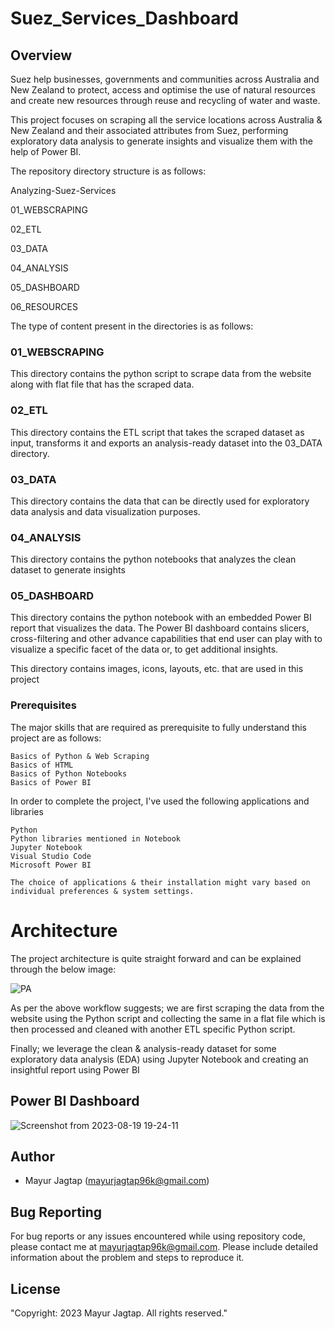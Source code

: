 # Suez_Services_Dashboard

## Overview

Suez help businesses, governments and communities across Australia and New Zealand to protect, access and optimise the use of natural resources and create new resources through reuse and recycling of water and waste.

This project focuses on scraping all the service locations across Australia & New Zealand and their associated attributes from Suez, performing exploratory data analysis to generate insights and visualize them with the help of Power BI.

The repository directory structure is as follows:

Analyzing-Suez-Services

 01_WEBSCRAPING
 
 02_ETL
 
 03_DATA
 
 04_ANALYSIS
 
 05_DASHBOARD
 
 06_RESOURCES

The type of content present in the directories is as follows:

### 01_WEBSCRAPING

This directory contains the python script to scrape data from the website along with flat file that has the scraped data.

### 02_ETL

This directory contains the ETL script that takes the scraped dataset as input, transforms it and exports an analysis-ready dataset into the 03_DATA directory.

### 03_DATA

This directory contains the data that can be directly used for exploratory data analysis and data visualization purposes.

### 04_ANALYSIS

This directory contains the python notebooks that analyzes the clean dataset to generate insights

### 05_DASHBOARD

This directory contains the python notebook with an embedded Power BI report that visualizes the data. The Power BI dashboard contains slicers, cross-filtering and other advance capabilities that end user can play with to visualize a specific facet of the data or, to get additional insights.


This directory contains images, icons, layouts, etc. that are used in this project

### Prerequisites

The major skills that are required as prerequisite to fully understand this project are as follows:

    Basics of Python & Web Scraping
    Basics of HTML
    Basics of Python Notebooks
    Basics of Power BI

In order to complete the project, I've used the following applications and libraries

    Python
    Python libraries mentioned in Notebook
    Jupyter Notebook
    Visual Studio Code
    Microsoft Power BI

    The choice of applications & their installation might vary based on individual preferences & system settings.


# Architecture

The project architecture is quite straight forward and can be explained through the below image:

![PA](https://github.com/Mayur96k/Suez_Services_Power_BI_Dashboard/assets/114133429/537877a5-ca76-4a9d-a69a-ace4ea0ca3c0)






As per the above workflow suggests; we are first scraping the data from the website using the Python script and collecting the same in a flat file which is then processed and cleaned with another ETL specific Python script.

Finally; we leverage the clean & analysis-ready dataset for some exploratory data analysis (EDA) using Jupyter Notebook and creating an insightful report using Power BI


## Power BI Dashboard




![Screenshot from 2023-08-19 19-24-11](https://github.com/Mayur96k/Suez_Services_Power_BI_Dashboard/assets/114133429/6293f2f4-9cb0-4369-8f94-36445cc54d16)







## Author

- Mayur Jagtap (mayurjagtap96k@gmail.com)

## Bug Reporting

For bug reports or any issues encountered while using repository code, please contact me at mayurjagtap96k@gmail.com. Please include detailed information about the problem and steps to reproduce it.

## License

"Copyright: 2023 Mayur Jagtap. All rights reserved."




